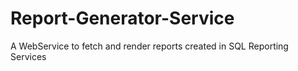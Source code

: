 Report-Generator-Service
========================

A WebService to fetch and render reports created in SQL Reporting Services